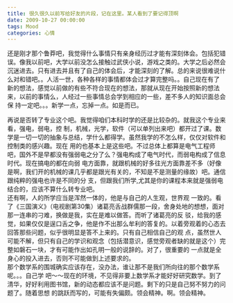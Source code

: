 ```yaml
---
title: 很久很久以前写给好友的片段，记在这里。某人看到了要记得顶啊
date: 2009-10-27 00:00:00
tags: Mood
categories: 心情
---
```


还是刚才那个鲁莽吧，我觉得什么事情只有亲身经历过才能有深刻体会。包括犯错误。像我以前吧，大学以前没怎么接触过武侠小说，游戏之类的。大学之后必然会 沉迷进去。只有进去并且有了自己的体会后，才能深刻的了解。总的来说很难说什么对和错吧。。人活一世，各种各样的事情都体会过才算完整吗。。自己现在有了 新的想法，感觉以前做的有些不符合现在的想法，那就从现在开始按照新的想法来，以前的事情么，人经过一些事情总会学到相应的一些，差不多人的知识面总会保 持一定吧。。。新学一点，忘掉一点。如是而已。  

<!--more-->

再说是否转了专业这个吧。我觉得咱们本科时学的还是比较杂的。就我这个专业来看，强电，弱电，控 制，机械，光学，软件（可以单列出来吧）都开过了课。数学是一切一切的抽象与总结，学什么都得学。虽然我学的不怎么样，仅仅对软件和控制类的感兴趣。现在 用的也基本上是这些吧。不过总体上都算是电气工程师吧，国外不是早都没有强弱电之分了么？强电构成了电气时代，而弱电构成了信息时代。现在搞电的都在向弱 电方面靠，就跟机械的好多往光方面靠差不多（好像是啊，我们开的机械的课几乎都是跟光有关的，不知是不是测量的缘故）吧。通信跟纯粹的强电也许是不同的分 支，但跟我们所学,尤其是你的课程本来就是强弱电结合的，应该不算什么转专业吧。  
还有啊，人的所学应当是浑然一体的，他是与自己的人生观，世界观 一致的。看了《三国演义》（电视剧第30集）诸葛亮舌战群儒那一段，舍身处地的想想，面对那一连串的刁难，换做是我，实在是难以做答。而听了诸葛亮的反 驳，给我的感觉，如果仅仅是逞口舌之争，他是作不出那么牟利的答复的。以着旁观着的心态去回答那些问题，似乎很明显是答不上来的。只有自己相信自己的观 点，虽然世人可能不解，但只有自己的学识和观念（包括潜意识，感觉旁观者缺的就是这个）完整如磐石一块，才有可能作出如孔明一般的说辞的。对了，很重要的 一点就是全身心的投入进去，否则不可能做到上述要求的。  
那个数学系的围城确实应该存在，没办法，谁让那不是我们所向往的那个数学系呢。。。自己学 吧～～现在的环境，不见得非要上数学系才能好好研究数学。到了清华，好好利用图书馆，新的动态都应该不是问题。剩下的只是自己努不努力的问题了。随着思想 的跳跃而写的，可能有失偏颇。领会精神。啊。领会精神。

